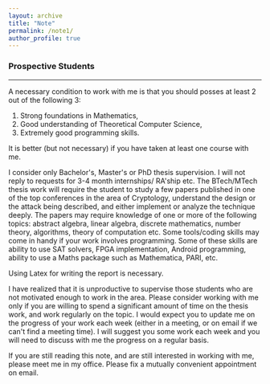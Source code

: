 ```yaml
---
layout: archive
title: "Note"
permalink: /note1/
author_profile: true
---
```


### Prospective Students
----
A necessary condition to work with me is that you should posses at least 2 out of the following 3:

1. Strong foundations in Mathematics,
2. Good understanding of Theoretical Computer Science,
3. Extremely good programming skills.

It is better (but not necessary) if you have taken at least one course with me. 

I consider only Bachelor's, Master's or PhD thesis supervision. I will not reply to requests for 3-4 month internships/ RA'ship etc. The BTech/MTech thesis work will require the student to study a few papers published in one of the top conferences in the area of Cryptology, understand the design or the attack being described, and either implement or analyze the technique deeply. The papers may require knowledge of one or more of the following topics: abstract algebra, linear algebra, discrete mathematics, number theory, algorithms, theory of computation etc. Some tools/coding skills may come in handy if your work involves programming. Some of these skills are ability to use SAT solvers, FPGA implementation, Android programming, ability to use a Maths package such as Mathematica, PARI, etc.

Using Latex for writing the report is necessary. 

I have realized that it is unproductive to supervise those students who are not motivated enough to work in the area. Please consider working with me only if you are willing to spend a significant amount of time on the thesis work, and work regularly on the topic. I would expect you to update me on the progress of your work each week (either in a meeting, or on email if we can't find a meeting time). I will suggest you some work each week and you will need to discuss with me the progress on a regular basis.

If you are still reading this note, and are still interested in working with me, please meet me in my office. Please fix a mutually convenient appointment on email.

